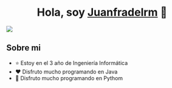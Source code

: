 <div align="center">
<h1 align="center">Hola, soy <a href="https://aristi.dev">Juanfradelrm</a> 👋</h1>
</div>
<img src="https://imgur.com/TXDE8yD">

## Sobre mi

- ⭐ Estoy en el 3 año de Ingeniería Informática
- ❤️ Disfruto mucho programando en Java
- 💙 Disfruto mucho programando en Pythom

<br>
